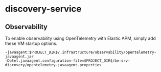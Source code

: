 # discovery-service

## Observability

To enable observability using OpenTelemetry with Elastic APM, simply add these VM startup options.

```
-javaagent:$PROJECT_DIR$/.infrastructure/observability/opentelemetry-javaagent.jar
-Dotel.javaagent.configuration-file=$PROJECT_DIR$/be-srv-discovery/opentelemetry-javaagent.properties
```
